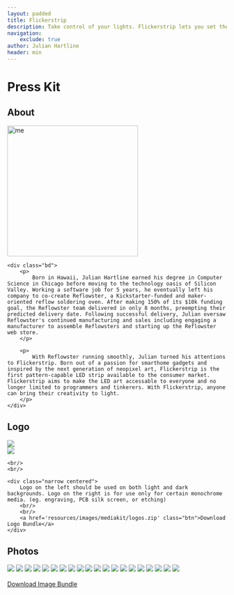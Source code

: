```yaml
---
layout: padded
title: Flickerstrip
description: Take control of your lights. Flickerstrip lets you set the mood, create your own light show, or 
navigation:
    exclude: true
author: Julian Hartline
header: min
---
```


<h1>Press Kit</h1>

<h2>About</h2>
<div class="media attribution">
	<a href="resources/images/mediakit/julian.jpg" class="img">
		<img src="resources/images/mediakit/julian.jpg" alt="me" width="300px" />
	</a>

	<div class="bd">
		<p>
			Born in Hawaii, Julian Hartline earned his degree in Computer Science in Chicago before moving to the technology oasis of Silicon Valley. Working a software job for 5 years, he eventually left his company to co-create Reflowster, a Kickstarter-funded and maker-oriented reflow soldering oven. After making 150% of its $10k funding goal, the Reflowster team delivered in only 8 months, preempting their predicted delivery date. Following successful delivery, Julian oversaw Reflowster's continued manufacturing and sales including engaging a manufacturer to assemble Reflowsters and starting up the Reflowster web store.
		</p>
		
		<p>
			With Reflowster running smoothly, Julian turned his attentions to Flickerstrip. Born out of a passion for smarthome gadgets and inspired by the next generation of neopixel art, Flickerstrip is the first pattern-capable LED strip available to the consumer market. Flickerstrip aims to make the LED art accessable to everyone and no longer limited to programmers and tinkerers. With Flickerstrip, anyone can bring their creativity to light.
		</p>
	</div>
</div>

<h2>Logo</h2>
<div class="textcentered">
	<div class="logobg">
		<img src="resources/images/mediakit/logo.png" />
	</div>
	<div class="logobg">
		<img src="resources/images/mediakit/f.png" />
	</div>
	
	<br/>
	<br/>
	
	<div class="narrow centered">
		Logo on the left should be used on both light and dark backgrounds. Logo on the right is for use only for certain monochrome media. (eg. engraving, PCB silk screen, or etching)
		<br/>
		<br/>
		<a href='resources/images/mediakit/logos.zip' class="btn">Download Logo Bundle</a>
	</div>
</div>

<h2>Photos</h2>
<div class="photogallery">
	<a href='resources/images/mediakit/photos/0.jpg'><img src='resources/images/mediakit/photos/smaller/0.jpg' /></a>
	<a href='resources/images/mediakit/photos/1.jpg'><img src='resources/images/mediakit/photos/smaller/1.jpg' /></a>
	<a href='resources/images/mediakit/photos/2.jpg'><img src='resources/images/mediakit/photos/smaller/2.jpg' /></a>
	<a href='resources/images/mediakit/photos/3.jpg'><img src='resources/images/mediakit/photos/smaller/3.jpg' /></a>
	<a href='resources/images/mediakit/photos/4.jpg'><img src='resources/images/mediakit/photos/smaller/4.jpg' /></a>
	<a href='resources/images/mediakit/photos/5.jpg'><img src='resources/images/mediakit/photos/smaller/5.jpg' /></a>
	<a href='resources/images/mediakit/photos/6.jpg'><img src='resources/images/mediakit/photos/smaller/6.jpg' /></a>
	<a href='resources/images/mediakit/photos/7.jpg'><img src='resources/images/mediakit/photos/smaller/7.jpg' /></a>
	<a href='resources/images/mediakit/photos/9.jpg'><img src='resources/images/mediakit/photos/smaller/9.jpg' /></a>
	<a href='resources/images/mediakit/photos/10.jpg'><img src='resources/images/mediakit/photos/smaller/10.jpg' /></a>
	<a href='resources/images/mediakit/photos/11.jpg'><img src='resources/images/mediakit/photos/smaller/11.jpg' /></a>
	<a href='resources/images/mediakit/photos/12.jpg'><img src='resources/images/mediakit/photos/smaller/12.jpg' /></a>
	<a href='resources/images/mediakit/photos/13.jpg'><img src='resources/images/mediakit/photos/smaller/13.jpg' /></a>
	<a href='resources/images/mediakit/photos/14.jpg'><img src='resources/images/mediakit/photos/smaller/14.jpg' /></a>
	<a href='resources/images/mediakit/photos/15.jpg'><img src='resources/images/mediakit/photos/smaller/15.jpg' /></a>
	<a href='resources/images/mediakit/photos/16.jpg'><img src='resources/images/mediakit/photos/smaller/16.jpg' /></a>
	<a href='resources/images/mediakit/photos/17.jpg'><img src='resources/images/mediakit/photos/smaller/17.jpg' /></a>
	<a href='resources/images/mediakit/photos/18.jpg'><img src='resources/images/mediakit/photos/smaller/18.jpg' /></a>
	<a href='resources/images/mediakit/photos/19.jpg'><img src='resources/images/mediakit/photos/smaller/19.jpg' /></a>
	<a href='resources/images/mediakit/photos/20.jpg'><img src='resources/images/mediakit/photos/smaller/20.jpg' /></a>
</div>

<br/>

<div class="textcentered">
	<a href='resources/images/mediakit/photos.zip' class="btn">Download Image Bundle</a>
</div>

<br/>
<br/>
<br/>
<br/>
<br/>
<br/>












